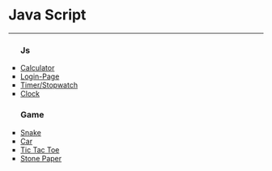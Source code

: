 <html>
<head>
</head>
<body>
  <h1>Java Script</h1>
  <hr>
  <ul type="square">
    <h3>Js</h3>
    <li><a href="https://nevilpala.github.io/js/calculator" target="_blank">Calculator</a></li>
    <li><a href="https://nevilpala.github.io/js/login" target="_blank">Login-Page</a></li>
    <li><a href="https://nevilpala.github.io/js/timer" target="_blank">Timer/Stopwatch</a></li>
    <li><a href="https://nevilpala.github.io/js/time" target="_blank">Clock</a></li>
  </ul>
  <ul type="square">
    <h3>Game</h3>
    <li><a target="_blank" href="https://nevilpala.github.io/js/snakegame">Snake</a></li>
    <li><a target="_blank" href="https://nevilpala.github.io/js/car">Car</a></li>
    <li><a target="_blank" href="https://nevilpala.github.io/js/tic">Tic Tac Toe</a></li>
    <li><a target="_blank" href="https://nevilpala.github.io/js/stonepaper">Stone Paper</a></li>
<!--<li><a target="_blank" href="https://nevilpala.github.io/js/game/flipcard">Filp Card (Not Completed)</a></li>
    <li><a target="_blank" href="https://nevilpala.github.io/js/game/plane">Plane (Not Completed)</a></li> -->
  </ul>
</body>
